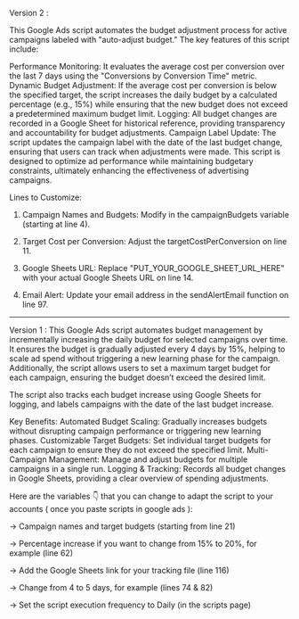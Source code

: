 Version 2 : 

This Google Ads script automates the budget adjustment process for active campaigns labeled with "auto-adjust budget." The key features of this script include:

Performance Monitoring: It evaluates the average cost per conversion over the last 7 days using the "Conversions by Conversion Time" metric.
Dynamic Budget Adjustment: If the average cost per conversion is below the specified target, the script increases the daily budget by a calculated percentage (e.g., 15%) while ensuring that the new budget does not exceed a predetermined maximum budget limit.
Logging: All budget changes are recorded in a Google Sheet for historical reference, providing transparency and accountability for budget adjustments.
Campaign Label Update: The script updates the campaign label with the date of the last budget change, ensuring that users can track when adjustments were made.
This script is designed to optimize ad performance while maintaining budgetary constraints, ultimately enhancing the effectiveness of advertising campaigns.

Lines to Customize:

1. Campaign Names and Budgets: Modify in the campaignBudgets variable (starting at line 4).

2. Target Cost per Conversion: Adjust the targetCostPerConversion on line 11.

3. Google Sheets URL: Replace "PUT_YOUR_GOOGLE_SHEET_URL_HERE" with your actual Google Sheets URL on line 14.

4. Email Alert: Update your email address in the sendAlertEmail function on line 97.

-------------------------------
Version 1 : 
This Google Ads script automates budget management by incrementally increasing the daily budget for selected campaigns over time. It ensures the budget is gradually adjusted every 4 days by 15%, helping to scale ad spend without triggering a new learning phase for the campaign. Additionally, the script allows users to set a maximum target budget for each campaign, ensuring the budget doesn’t exceed the desired limit.

The script also tracks each budget increase using Google Sheets for logging, and labels campaigns with the date of the last budget increase.

Key Benefits:
Automated Budget Scaling: Gradually increases budgets without disrupting campaign performance or triggering new learning phases.
Customizable Target Budgets: Set individual target budgets for each campaign to ensure they do not exceed the specified limit.
Multi-Campaign Management: Manage and adjust budgets for multiple campaigns in a single run.
Logging & Tracking: Records all budget changes in Google Sheets, providing a clear overview of spending adjustments.


Here are the variables 👇 that you can change to adapt the script to your accounts ( once you paste scripts in google ads ):

→ Campaign names and target budgets (starting from line 21)

→ Percentage increase if you want to change from 15% to 20%, for example (line 62)

→ Add the Google Sheets link for your tracking file (line 116)

→ Change from 4 to 5 days, for example (lines 74 & 82)

→ Set the script execution frequency to Daily (in the scripts page)
